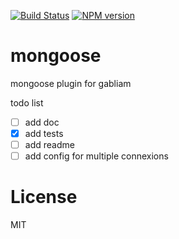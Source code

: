[![Build Status][build-image]][build-url]
[![NPM version][npm-image]][npm-url]

# mongoose
mongoose plugin for gabliam


todo list
- [ ] add doc
- [x] add tests
- [ ] add readme
- [ ] add config for multiple connexions

# License

  MIT

[build-image]: https://img.shields.io/travis/gabliam/gabliam/master.svg?style=flat-square
[build-url]: https://travis-ci.org/gabliam/gabliam
[npm-image]: https://img.shields.io/npm/v/@gabliam/mongoose.svg?style=flat-square
[npm-url]: https://github.com/gabliam/mongoose
